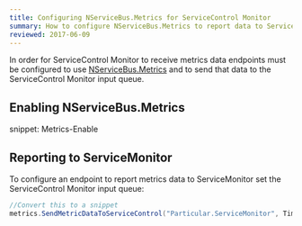 ```yaml
---
title: Configuring NServiceBus.Metrics for ServiceControl Monitor
summary: How to configure NServiceBus.Metrics to report data to ServiceControl Monitor
reviewed: 2017-06-09
---
```


In order for ServiceControl Monitor to receive metrics data endpoints must be configured to use [NServiceBus.Metrics](/nservicebus/operations/metrics.md) and to send that data to the ServiceControl Monitor input queue.

## Enabling NServiceBus.Metrics

snippet: Metrics-Enable

## Reporting to ServiceMonitor

To configure an endpoint to report metrics data to ServiceMonitor set the ServiceControl Monitor input queue:

```c#
//Convert this to a snippet
metrics.SendMetricDataToServiceControl("Particular.ServiceMonitor", TimeSpan.FromSeconds(1));
```
